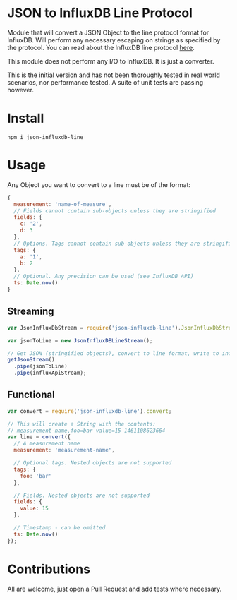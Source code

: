 # JSON to InfluxDB Line Protocol
Module that will convert a JSON Object to the line protocol format for
InfluxDB. Will perform any necessary escaping on strings as specified by the
protocol. You can read about the InfluxDB line protocol [here](https://docs.influxdata.com/influxdb/v0.12/write_protocols/write_syntax/#line-protocol).

This module does not perform any I/O to InfluxDB. It is just a converter.

This is the initial version and has not been thoroughly tested in real world
scenarios, nor performance tested. A suite of unit tests are passing however.

# Install
```
npm i json-influxdb-line
```

# Usage

Any Object you want to convert to a line must be of the format:

```js
{
  measurement: 'name-of-measure',
  // Fields cannot contain sub-objects unless they are stringified
  fields: {
    c: '2',
    d: 3
  },
  // Options. Tags cannot contain sub-objects unless they are stringified
  tags: {
    a: '1',
    b: 2
  },
  // Optional. Any precision can be used (see InfluxDB API)
  ts: Date.now()
}
```

## Streaming
```js
var JsonInfluxDbStream = require('json-influxdb-line').JsonInfluxDbStream;

var jsonToLine = new JsonInfluxDBLineStream();

// Get JSON (stringified objects), convert to line format, write to influxdb
getJsonStream()
  .pipe(jsonToLine)
  .pipe(influxApiStream);
```

## Functional
```js
var convert = require('json-influxdb-line').convert;

// This will create a String with the contents:
// measurement-name,foo=bar value=15 1461108623664
var line = convert({
  // A measurement name
  measurement: 'measurement-name',

  // Optional tags. Nested objects are not supported
  tags: {
    foo: 'bar'
  },

  // Fields. Nested objects are not supported
  fields: {
    value: 15
  },

  // Timestamp - can be omitted
  ts: Date.now()
});
```

# Contributions
All are welcome, just open a Pull Request and add tests where necessary.
